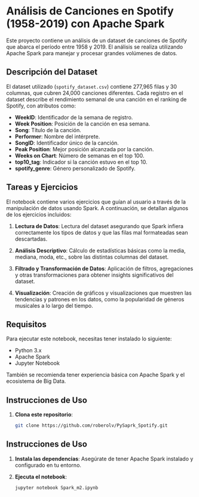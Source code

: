 # Análisis de Canciones en Spotify (1958-2019) con Apache Spark

Este proyecto contiene un análisis de un dataset de canciones de Spotify que abarca el período entre 1958 y 2019. El análisis se realiza utilizando Apache Spark para manejar y procesar grandes volúmenes de datos. 

## Descripción del Dataset

El dataset utilizado (`spotify_dataset.csv`) contiene 277,965 filas y 30 columnas, que cubren 24,000 canciones diferentes. Cada registro en el dataset describe el rendimiento semanal de una canción en el ranking de Spotify, con atributos como:

- **WeekID**: Identificador de la semana de registro.
- **Week Position**: Posición de la canción en esa semana.
- **Song**: Título de la canción.
- **Performer**: Nombre del intérprete.
- **SongID**: Identificador único de la canción.
- **Peak Position**: Mejor posición alcanzada por la canción.
- **Weeks on Chart**: Número de semanas en el top 100.
- **top10_tag**: Indicador si la canción estuvo en el top 10.
- **spotify_genre**: Género personalizado de Spotify.

## Tareas y Ejercicios

El notebook contiene varios ejercicios que guían al usuario a través de la manipulación de datos usando Spark. A continuación, se detallan algunos de los ejercicios incluidos:

1. **Lectura de Datos**: Lectura del dataset asegurando que Spark infiera correctamente los tipos de datos y que las filas mal formateadas sean descartadas.
  
2. **Análisis Descriptivo**: Cálculo de estadísticas básicas como la media, mediana, moda, etc., sobre las distintas columnas del dataset.

3. **Filtrado y Transformación de Datos**: Aplicación de filtros, agregaciones y otras transformaciones para obtener insights significativos del dataset.

4. **Visualización**: Creación de gráficos y visualizaciones que muestren las tendencias y patrones en los datos, como la popularidad de géneros musicales a lo largo del tiempo.

## Requisitos

Para ejecutar este notebook, necesitas tener instalado lo siguiente:

- Python 3.x
- Apache Spark
- Jupyter Notebook

También se recomienda tener experiencia básica con Apache Spark y el ecosistema de Big Data.

## Instrucciones de Uso

1. **Clona este repositorio**: 
   ```bash
   git clone https://github.com/roberolv/PySaprk_Spotify.git
   
## Instrucciones de Uso

1. **Instala las dependencias**: Asegúrate de tener Apache Spark instalado y configurado en tu entorno.

2. **Ejecuta el notebook**:

   ```bash
   jupyter notebook Spark_m2.ipynb

